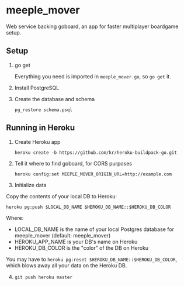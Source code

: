 meeple_mover
============

Web service backing goboard, an app for faster multiplayer boardgame setup.

## Setup

1. go get

    Everything you need is imported in `meeple_mover.go`, so `go get` it.

2. Install PostgreSQL

3. Create the database and schema

    `pg_restore schema.psql`

## Running in Heroku

1. Create Heroku app

    `heroku create -b https://github.com/kr/heroku-buildpack-go.git`

2. Tell it where to find goboard, for CORS purposes

    `heroku config:set MEEPLE_MOVER_ORIGIN_URL=http://example.com`

3. Initialize data

Copy the contents of your local DB to Heroku:

`heroku pg:push $LOCAL_DB_NAME $HEROKU_DB_NAME::$HEROKU_DB_COLOR`

Where:
* LOCAL_DB_NAME is the name of your local Postgres database for meeple_mover (default: meeple_mover)
* HEROKU_APP_NAME is your DB's name on Heroku
* HEROKU_DB_COLOR is the "color" of the DB on Heroku

You may have to `heroku pg:reset $HEROKU_DB_NAME::$HEROKU_DB_COLOR`, which blows away all your data on the Heroku DB.

4. `git push heroku master`
